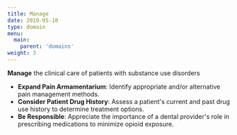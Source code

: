 ```yaml
---
title: Manage 
date: 2019-05-10
type: domain
menu:
  main:
    parent: 'domains'
weight: 3
---
```

__Manage__ the clinical care of patients with substance use disorders

* __Expand Pain Armamentarium__: Identify appropriate and/or alternative pain management methods.
* __Consider Patient Drug History__: Assess a patient's current and past drug use history to determine treatment options.
* __Be Responsible__: Appreciate the importance of a dental provider's role in prescribing medications to minimize opioid exposure.
